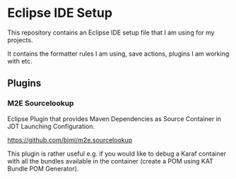# Eclipse IDE Setup

This repository contains an Eclipse IDE setup file that I am using for my projects.

It contains the formatter rules I am using, save actions, plugins I am working with etc.

## Plugins

### M2E Sourcelookup

Eclipse Plugin that provides Maven Dependencies as Source Container in JDT Launching Configuration.

https://github.com/bjmi/m2e.sourcelookup

This plugin is rather useful e.g. if you would like to debug a Karaf container with all the bundles available in the container (create a POM using KAT Bundle POM Generator).
